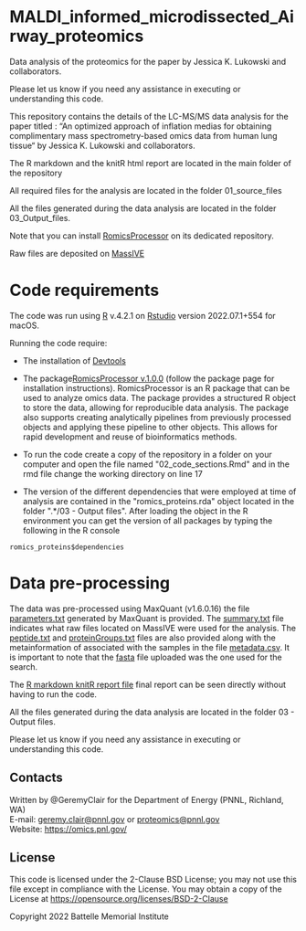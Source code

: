 # MALDI_informed_microdissected_Airway_proteomics
 Data analysis of the proteomics for the paper by Jessica K. Lukowski and collaborators.

Please let us know if you need any assistance in executing or understanding this code.

This repository contains the details of the LC-MS/MS data analysis for the paper titled : “An optimized approach of inflation medias for obtaining complimentary mass spectrometry-based omics data from human lung tissue“ by Jessica K. Lukowski and collaborators.

The R markdown and the knitR html report are located in the main folder of the repository

All required files for the analysis are located in the folder 01_source_files

All the files generated during the data analysis are located in the folder 03_Output_files.

Note that you can install [RomicsProcessor](https://github.com/PNNL-Comp-Mass-Spec/RomicsProcessor) on its dedicated repository.

Raw files are deposited on [MassIVE](https://massive.ucsd.edu/ProteoSAFe/static/massive.jsp)

# Code requirements

The code was run using [R](https://cloud.r-project.org) v.4.2.1 on [Rstudio](https://rstudio.com) version 2022.07.1+554 for macOS.

Running the code require:

- The installation of [Devtools](https://cran.r-project.org/web/packages/devtools/index.html)

- The package[RomicsProcessor v.1.0.0](https://github.com/PNNL-Comp-Mass-Spec/RomicsProcessor/blob/master/RomicsProcessor_1.0.0.tar.gz) (follow the package page for installation instructions). RomicsProcessor is an R package that can be used to analyze omics data. The package provides a structured R object to store the data, allowing for reproducible data analysis. The package also supports creating analytically pipelines from previously processed objects and applying these pipeline to other objects. This allows for rapid development and reuse of bioinformatics methods.

- To run the code create a copy of the repository in a folder on your computer and open the file named "02_code_sections.Rmd" and in the rmd file change the working directory on line 17

- The version of the different dependencies that were employed at time of analysis are contained in the "romics_proteins.rda" object located in the folder ".*/03 - Output files". After loading the object in the R environment you can get the version of all packages by typing the following in the R console
```
romics_proteins$dependencies

```

# Data pre-processing

The data was pre-processed using MaxQuant (v1.6.0.16) the file [parameters.txt](https://github.com/GeremyClair/MALDI_informed_microdissected_Airway_proteomics/blob/main/01_source_files/parameters.txt) generated by MaxQuant is provided. The [summary.txt](https://github.com/GeremyClair/MALDI_informed_microdissected_Airway_proteomics/blob/main/01_source_files/summary.txt) file indicates what raw files located on MassIVE were used for the analysis. The [peptide.txt](https://github.com/GeremyClair/MALDI_informed_microdissected_Airway_proteomics/blob/main/01_source_files/peptides.txt) and [proteinGroups.txt](https://github.com/GeremyClair/MALDI_informed_microdissected_Airway_proteomics/blob/main/01_source_files/proteinGroups.txt) files are also provided along with the metainformation of associated with the samples in the file [metadata.csv](https://github.com/GeremyClair/MALDI_informed_microdissected_Airway_proteomics/blob/main/01_source_files/metadata.csv).
It is important to note that the [fasta](https://github.com/GeremyClair/MALDI_informed_microdissected_Airway_proteomics/blob/main/03_output_files/UniprotTable_Homo_sapiens_proteome_UP000005640_2020_07_29.csv) file uploaded was the one used for the search.


The [R markdown knitR report file](https://github.com/GeremyClair/MALDI_informed_microdissected_Airway_proteomics/blob/main/02_code_sections.html) final report can be seen directly without having to run the code.

All the files generated during the data analysis are located in the folder 03 - Output files.


Please let us know if you need any assistance in executing or understanding this code.

## Contacts

Written by @GeremyClair for the Department of Energy (PNNL, Richland, WA) \
E-mail: geremy.clair@pnnl.gov or proteomics@pnnl.gov \
Website: https://omics.pnl.gov/ 

## License

This code is licensed under the 2-Clause BSD License; 
you may not use this file except in compliance with the License.  You may obtain 
a copy of the License at https://opensource.org/licenses/BSD-2-Clause

Copyright 2022 Battelle Memorial Institute